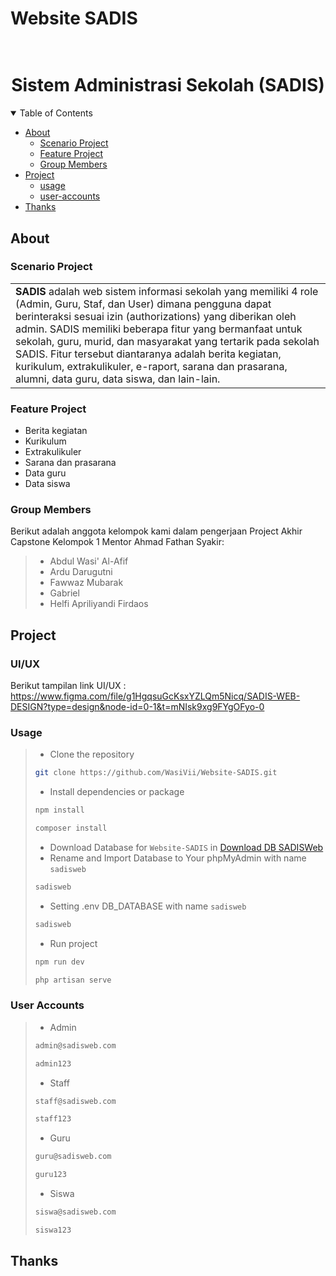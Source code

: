# Website SADIS

<h1 align="center">
  <br>
  Sistem Administrasi Sekolah (SADIS)
  <br>
</h1>

<details open="open">
<summary>Table of Contents</summary>

-   [About](#about)
    -   [Scenario Project](#scenario-project)
    -   [Feature Project](#feature-project)
    -   [Group Members](#group-members)
-   [Project](#project)
    -   [usage](#usage)
    -   [user-accounts](#user-accounts)
-   [Thanks](#thanks)

</details>

## About

### Scenario Project

<table>
<tr>
<td>
<b>SADIS</b> adalah web sistem informasi sekolah yang memiliki 4 role (Admin, Guru, Staf, dan User) dimana pengguna dapat berinteraksi sesuai izin (authorizations) yang diberikan oleh admin. SADIS memiliki beberapa fitur yang bermanfaat untuk sekolah, guru, murid, dan masyarakat yang tertarik pada sekolah SADIS. Fitur tersebut diantaranya adalah berita kegiatan, kurikulum, extrakulikuler, e-raport, sarana dan prasarana, alumni, data guru, data siswa, dan lain-lain. 
</td>
</tr>
</table>

### Feature Project

-   Berita kegiatan
-   Kurikulum
-   Extrakulikuler
-   Sarana dan prasarana
-   Data guru
-   Data siswa

### Group Members

Berikut adalah anggota kelompok kami dalam pengerjaan Project Akhir Capstone Kelompok 1 Mentor Ahmad Fathan Syakir:

> -   Abdul Wasi' Al-Afif
> -   Ardu Darugutni
> -   Fawwaz Mubarak
> -   Gabriel
> -   Helfi Apriliyandi Firdaos

## Project

### UI/UX
Berikut tampilan link UI/UX : https://www.figma.com/file/g1HgqsuGcKsxYZLQm5Nicq/SADIS-WEB-DESIGN?type=design&node-id=0-1&t=mNIsk9xg9FYgOFyo-0

### Usage
> - Clone the repository
> ```bash
> git clone https://github.com/WasiVii/Website-SADIS.git
> ```
> - Install dependencies or package
> ```bash
> npm install
> ```
> ```bash
> composer install
> ```
> - Download Database for `Website-SADIS` in [Download DB SADISWeb](https://github.com/WasiVii/Website-SADIS/raw/main/Design%20Database/FINAL_DATABASE_db_sadisweb.sql)
> - Rename and Import Database to Your phpMyAdmin with name `sadisweb`
> ```bash
> sadisweb
> ```
> - Setting .env DB_DATABASE with name `sadisweb`
> ```bash
> sadisweb
> ```
> - Run project 
> ```bash
> npm run dev
> ```
> ```bash
> php artisan serve
> ```

### User Accounts
> - Admin
> ```bash
> admin@sadisweb.com
> ```
> ```bash
> admin123
> ```
> - Staff
> ```bash
> staff@sadisweb.com
> ```
> ```bash
> staff123
> ```
> - Guru
> ```bash
> guru@sadisweb.com
> ```
> ```bash
> guru123
> ```
> - Siswa
> ```bash
> siswa@sadisweb.com
> ```
> ```bash
> siswa123
> ```
## Thanks
